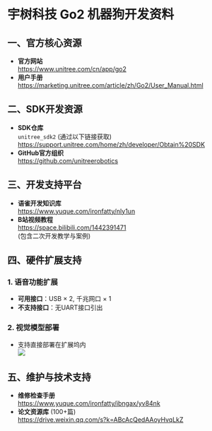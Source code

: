# 宇树科技 Go2 机器狗开发资料

## 一、官方核心资源
- **官方网站**  
  https://www.unitree.com/cn/app/go2
- **用户手册**  
  https://marketing.unitree.com/article/zh/Go2/User_Manual.html

## 二、SDK开发资源
- **SDK仓库**  
  `unitree_sdk2` (通过以下链接获取)  
  https://support.unitree.com/home/zh/developer/Obtain%20SDK  
- **GitHub官方组织**  
  https://github.com/unitreerobotics

## 三、开发支持平台
- **语雀开发知识库**  
  https://www.yuque.com/ironfatty/nly1un
- **B站视频教程**  
  https://space.bilibili.com/1442391471  
  (包含二次开发教学与案例)

## 四、硬件扩展支持
### 1. 语音功能扩展
- **可用接口**：USB × 2, 千兆网口 × 1
- **不支持接口**：无UART接口引出

### 2. 视觉模型部署
- 支持直接部署在扩展坞内  
  ![](https://via.placeholder.com/150?text=扩展坞示意图)

## 五、维护与技术支持
- **维修检查手册**  
  https://www.yuque.com/ironfatty/ibngax/yv84nk
- **论文资源库** (100+篇)  
  https://drive.weixin.qq.com/s?k=ABcAcQedAAoyHvqLkZ

